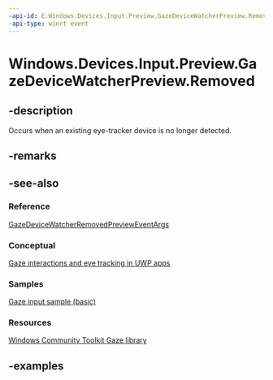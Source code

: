 ```yaml
---
-api-id: E:Windows.Devices.Input.Preview.GazeDeviceWatcherPreview.Removed
-api-type: winrt event
---
```


<!-- Event syntax.
public event TypedEventHandler Removed<GazeDeviceWatcherPreview, GazeDeviceWatcherRemovedPreviewEventArgs>
-->

# Windows.Devices.Input.Preview.GazeDeviceWatcherPreview.Removed

## -description

Occurs when an existing eye-tracker device is no longer detected.

## -remarks

## -see-also

### Reference

[GazeDeviceWatcherRemovedPreviewEventArgs](gazedevicewatcherremovedprevieweventargs.md)

### Conceptual

[Gaze interactions and eye tracking in UWP apps](https://docs.microsoft.com/windows/uwp/design/input/gaze-interactions)

### Samples

[Gaze input sample (basic)](https://github.com/MicrosoftDocs/windows-topic-specific-samples/archive/uwp-gazeinput-basic.zip)

### Resources

[Windows Community Toolkit Gaze library](https://docs.microsoft.com/windows/uwpcommunitytoolkit/gaze/gazeinteractionlibrary)

## -examples
